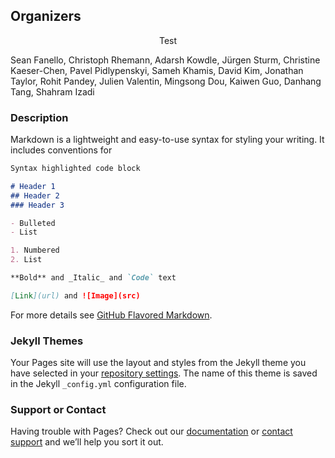 ## Organizers
<p style="text-align: center;"> Test </p>
Sean Fanello, Christoph Rhemann, Adarsh Kowdle, Jürgen Sturm,  
Christine Kaeser-Chen, Pavel Pidlypenskyi, Sameh Khamis,  David Kim,  Jonathan Taylor, 
Rohit Pandey, Julien Valentin,  Mingsong Dou, Kaiwen Guo, Danhang Tang, Shahram Izadi


### Description

Markdown is a lightweight and easy-to-use syntax for styling your writing. It includes conventions for

```markdown
Syntax highlighted code block

# Header 1
## Header 2
### Header 3

- Bulleted
- List

1. Numbered
2. List

**Bold** and _Italic_ and `Code` text

[Link](url) and ![Image](src)
```

For more details see [GitHub Flavored Markdown](https://guides.github.com/features/mastering-markdown/).

### Jekyll Themes

Your Pages site will use the layout and styles from the Jekyll theme you have selected in your [repository settings](https://github.com/augmentedperception/cvpr18/settings). The name of this theme is saved in the Jekyll `_config.yml` configuration file.

### Support or Contact

Having trouble with Pages? Check out our [documentation](https://help.github.com/categories/github-pages-basics/) or [contact support](https://github.com/contact) and we’ll help you sort it out.
